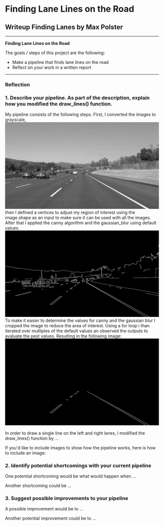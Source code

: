 # **Finding Lane Lines on the Road** 

## Writeup Finding Lanes by Max Polster

---

**Finding Lane Lines on the Road**

The goals / steps of this project are the following:
* Make a pipeline that finds lane lines on the road
* Reflect on your work in a written report


[//]: # (Image References)

[image1]: ./test_images_output/solidWhiteCurve_gray.jpg "Grayscale"
[image2]: ./test_images_output/solidWhiteCurve_gaus.jpg "Canny"
[image3]: ./test_images_output/solidWhiteCurve_gaus_corpped.jpg "Cropped"


---

### Reflection

### 1. Describe your pipeline. As part of the description, explain how you modified the draw_lines() function.

My pipeline consists of the following steps. First, I converted the images to grayscale,
![alt text][image1]
then I defined a vertices to adjust my region of interest using the image.shape as an input to make sure it can be used with all the images. After that I applied the canny algorithm and the gaussian_blur using default values.
![alt text][image2]
To make it easier to determine the values for canny and the gaussian blur I cropped the image to reduce the area of interest. Using a for loop i than iterated over mutliples of the default values an observed the outputs to avaluate the pest values. Resulting in the following image:
![alt text][image3]

In order to draw a single line on the left and right lanes, I modified the draw_lines() function by ...

If you'd like to include images to show how the pipeline works, here is how to include an image: 



### 2. Identify potential shortcomings with your current pipeline


One potential shortcoming would be what would happen when ... 

Another shortcoming could be ...


### 3. Suggest possible improvements to your pipeline

A possible improvement would be to ...

Another potential improvement could be to ...
